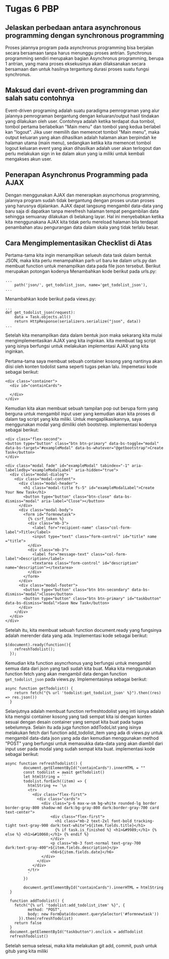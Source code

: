 # Tugas 6 PBP #

## Jelaskan perbedaan antara asynchronous programming dengan synchronous programming ##
Proses jalannya program pada asynchronus programming bisa berjalan secara bersamaan tanpa harus menunggu proses antrian. Synchronus programming sendiri merupakan bagian Asynchronus programming, berupa 1 antrian, yang mana proses eksekusinya akan dilaksanakan secara bersamaan dan untuk hasilnya tergantung durasi proses suatu fungsi synchronus.

## Maksud dari event-driven programming dan salah satu contohnya ##
Event-driven programing adalah suatu paradigma pemrograman yang alur jalannya pemrograman bergantung dengan keluaran/output hasil tindakan yang dilakukan oleh user. Contohnya adalah ketika terdapat dua tombol, tombol pertama berlabelkan "Main menu" dan tombol yang kedua berlabel kan "logout". Jika user memilih dan memencet tombol "Main menu", maka output keluaran yang akan dihasilkan adalah halaman akan berpindah ke halaman utama (main menu), sedangkan ketika kita memencet tombol logout keluaran event yang akan dihasilkan adalah user akan terlogout dan perlu melakukan sign in ke dalam akun yang ia miliki untuk kembali mengakses akun user.

## Penerapan Asynchronus Programming pada AJAX ##
Dengan menggunakan AJAX dan menerapkan asyncrhonus programming, jalannya program sudah tidak bergantung dengan proses urutan proses yang harusnya dijalankan. AJAX dapat langsung mengambil data-data yang baru saja di dapatkan tanpa merefresh halaman tempat pengambilan data sehingga semuanay dilakukan di belakang layar. Hal ini menyebabkan ketika kita menggunakana AJAX kita tidak perlu mereload halaman bila terdapat penambahan atau pengurangan data dalam skala yang tidak terlalu besar.

## Cara Mengimplementasikan Checklist di Atas ##

Pertama-tama kita ingin menampilkan selueuh data task dalam bentuk JSON, maka kita perlu menampahkan parh url baru ke dalam urls.py dan membuat function untuk menampilkan data pada file json tersebut. Berikut merupakan potongan kodenya 
Menambahkan kode berikut pada urls.py:
```
...
    path('json/', get_todolist_json, name='get_todolist_json'),
...
```

Menambahkan kode berikut pada views.py:
```
...
def get_todolist_json(request):
    data = Task.objects.all()
    return HttpResponse(serializers.serialize("json", data))
...
```

Setelah kita menampilkan data dalam bentuk json maka sekarang kita mulai mengimplementasikan AJAX yang kita inginkan. kita membuat tag script yang isinya berfungsi untuk melakukan implementasi AJAX yang kita inginkan. 

Pertama-tama saya membuat sebuah container kosong yang nantinya akan diisi oleh konten todolist sama seperti tugas pekan lalu. Impemetasi kode sebagai berikut:
```
<div class="container">
  <div id="containCards">

  </div>
</div>
```

Kemudian kita akan membuat sebuah tampilan pop out berupa form yang berguna untuk mengambil input user yang kemudian akan kita proses di dalam tag script yang kita miliki. Untuk mengaplikasikannya, saya menggunakan modal yang dimiliki oleh bootstrep. implementasi kodenya sebagai berikut:
```
<div class="flex-second">
<button type="button" class="btn btn-primary" data-bs-toggle="modal" data-bs-target="#exampleModal" data-bs-whatever="@getbootstrap">Create Task</button>
</div>

<div class="modal fade" id="exampleModal" tabindex="-1" aria-labelledby="exampleModalLabel" aria-hidden="true">
  <div class="modal-dialog">
    <div class="modal-content">
      <div class="modal-header">
        <h1 class="modal-title fs-5" id="exampleModalLabel">Create Your New Task</h1>
        <button type="button" class="btn-close" data-bs-dismiss="modal" aria-label="Close"></button>
      </div>
      <div class="modal-body">
        <form id="formnewtask">
          {% csrf_token %}
          <div class="mb-3">
            <label for="recipient-name" class="col-form-label">Title</label>
            <input type="text" class="form-control" id="title" name ="title">
          </div>
          <div class="mb-3">
            <label for="message-text" class="col-form-label">Description</label>
            <textarea class="form-control" id="description" name="description"></textarea>
          </div>
        </form>
      </div>
      <div class="modal-footer">
        <button type="button" class="btn btn-secondary" data-bs-dismiss="modal">Close</button>
        <button type="button" class="btn btn-primary" id="taskbutton"  data-bs-dismiss="modal">Save New Task</button>
      </div>
    </div>
  </div>
</div>
```

Setelah itu, kita membuat sebuah function document.ready yang fungsinya adalah merender data yang ada. Implementasi kode sebagai berikut:
```
$(document).ready(function(){
    refreshTodolist();
  });
```

Kemudian kita function asyncrhonus yang berfungsi untuk mengambil semua data dari json yang tadi sudah kita buat. Maka kita menggunakan function fetch yang akan mengambil data dengan function ```get_todolist_json``` pada views.py. Implementasinya sebagai berikut:
```
async function getTodolist() {
    return fetch("{% url 'todolist:get_todolist_json' %}").then((res) => res.json())
  }
```

Selanjutnya adalah membuat function rerfreshtodolist yang inti isinya adalah kita mengisi container kosong yang tadi sempat kita isi dengan konten sesuai dengan desain container yang sempat kita buat pada tugas sebelumnya. Selain itu ada juga function addTodoList yang isinya melakukan fetch dari function add_todolist_item yang ada di views.py untuk mengambil data-data json yang ada dan kemudian menggunakan method "POST" yang berfungsi untuk memasukka data-data yang akan diambil dari input user pada modal yang sudah sempat kita buat. implementasi kode sebagai berikut:
```
async function refreshTodolist() {
        document.getElementById("containCards").innerHTML = ""
        const todolist = await getTodolist()
        let htmlString = ``
        todolist.forEach((item) => {
          htmlString += `\n
          <tr>
            <div class="flex-first">
              <div class="cards">
                <div class="p-6 max-w-sm bg-white rounded-lg border border-gray-800 shadow-md dark:bg-gray-800 dark:border-gray-700 card text-center">
                    <div class="flex-first">
                      <h1 class="mb-2 text-2xl font-bold tracking-tight text-gray-900 dark:text-white">${item.fields.title}</h1>
                      {% if task.is_finished %} <h1>&#9989;</h1> {% else %} <h1>&#10060;</h1> {% endif %}
                    </div>
                    <p class="mb-3 font-normal text-gray-700 dark:text-gray-400">${item.fields.description}</p>
                    <h6>${item.fields.date}</h6>
                </div>
              </div>
            </div>
          </tr>
          ` 
        })
        
        document.getElementById("containCards").innerHTML = htmlString
  }

  function addTodolist() {
    fetch("{% url 'todolist:add_todolist_item' %}", {
          method: "POST",
          body: new FormData(document.querySelector('#formnewtask'))
      }).then(refreshTodolist)
    return false
  }
  document.getElementById("taskbutton").onclick = addTodolist
  refreshTodolist()
```

Setelah semua selesai, maka kita melakukan git add, commit, push untuk gitub yang kita miliki